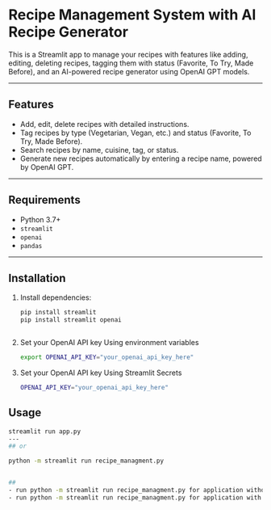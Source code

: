 # Recipe Management System with AI Recipe Generator

This is a Streamlit app to manage your recipes with features like adding, editing, deleting recipes, tagging them with status (Favorite, To Try, Made Before), and an AI-powered recipe generator using OpenAI GPT models.

---

## Features

- Add, edit, delete recipes with detailed instructions.
- Tag recipes by type (Vegetarian, Vegan, etc.) and status (Favorite, To Try, Made Before).
- Search recipes by name, cuisine, tag, or status.
- Generate new recipes automatically by entering a recipe name, powered by OpenAI GPT.

---

## Requirements

- Python 3.7+
- `streamlit`
- `openai`
- `pandas`

---

## Installation

1. Install dependencies:

   ```bash
   pip install streamlit 
   pip install streamlit openai
   


2. Set your OpenAI API key Using environment variables

   ```bash
   export OPENAI_API_KEY="your_openai_api_key_here"

3. Set your OpenAI API key Using Streamlit Secrets

   ```bash
   OPENAI_API_KEY="your_openai_api_key_here"

## Usage


   ```bash
   streamlit run app.py
---
## or  

python -m streamlit run recipe_managment.py


## 
- run python -m streamlit run recipe_managment.py for application without ai 
- run python -m streamlit run recipe_managment.py for application with ai but it need an api key .